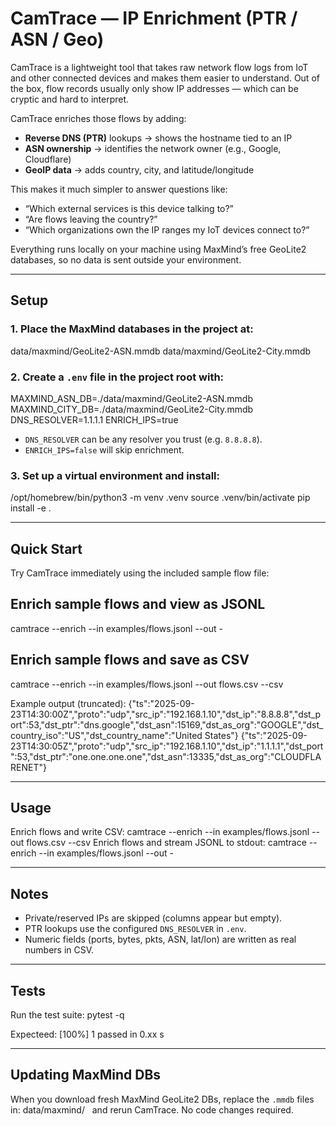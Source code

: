 # CamTrace — IP Enrichment (PTR / ASN / Geo)

CamTrace is a lightweight tool that takes raw network flow logs from IoT and other connected devices and makes them easier to understand. Out of the box, flow records usually only show IP addresses — which can be cryptic and hard to interpret.  

CamTrace enriches those flows by adding:

- **Reverse DNS (PTR)** lookups → shows the hostname tied to an IP  
- **ASN ownership** → identifies the network owner (e.g., Google, Cloudflare)  
- **GeoIP data** → adds country, city, and latitude/longitude

This makes it much simpler to answer questions like:
- “Which external services is this device talking to?”  
- “Are flows leaving the country?”  
- “Which organizations own the IP ranges my IoT devices connect to?”

Everything runs locally on your machine using MaxMind’s free GeoLite2 databases, so no data is sent outside your environment.

---

## Setup

### 1. Place the MaxMind databases in the project at:
data/maxmind/GeoLite2-ASN.mmdb data/maxmind/GeoLite2-City.mmdb
### 2. Create a `.env` file in the project root with:

MAXMIND_ASN_DB=./data/maxmind/GeoLite2-ASN.mmdb
MAXMIND_CITY_DB=./data/maxmind/GeoLite2-City.mmdb
DNS_RESOLVER=1.1.1.1
ENRICH_IPS=true

- `DNS_RESOLVER` can be any resolver you trust (e.g. `8.8.8.8`).
- `ENRICH_IPS=false` will skip enrichment.

### 3. Set up a virtual environment and install:
/opt/homebrew/bin/python3 -m venv .venv
source .venv/bin/activate
pip install -e .

---

## Quick Start

Try CamTrace immediately using the included sample flow file:

## Enrich sample flows and view as JSONL
camtrace --enrich --in examples/flows.jsonl --out -

## Enrich sample flows and save as CSV
camtrace --enrich --in examples/flows.jsonl --out flows.csv --csv

Example output (truncated):
{"ts":"2025-09-23T14:30:00Z","proto":"udp","src_ip":"192.168.1.10","dst_ip":"8.8.8.8","dst_port":53,"dst_ptr":"dns.google","dst_asn":15169,"dst_as_org":"GOOGLE","dst_country_iso":"US","dst_country_name":"United States"}
{"ts":"2025-09-23T14:30:05Z","proto":"udp","src_ip":"192.168.1.10","dst_ip":"1.1.1.1","dst_port":53,"dst_ptr":"one.one.one.one","dst_asn":13335,"dst_as_org":"CLOUDFLARENET"}

---

## Usage
Enrich flows and write CSV:
camtrace --enrich --in examples/flows.jsonl --out flows.csv --csv
Enrich flows and stream JSONL to stdout:
camtrace --enrich --in examples/flows.jsonl --out -

---

## Notes
- Private/reserved IPs are skipped (columns appear but empty).
- PTR lookups use the configured `DNS_RESOLVER` in `.env`.
- Numeric fields (ports, bytes, pkts, ASN, lat/lon) are written as real numbers in CSV.

---

## Tests
Run the test suite:
pytest -q

Expecteed: [100%] 1 passed in 0.xx s

---

## Updating MaxMind DBs
When you download fresh MaxMind GeoLite2 DBs, replace the `.mmdb` files in: data/maxmind/  
and rerun CamTrace. No code changes required.
